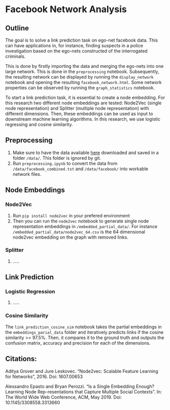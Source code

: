 # Facebook Network Analysis

## Outline
The goal is to solve a link prediction task on ego-net facebook data. This can have applications in, for instance, finding suspects in a police investigation based on the ego-nets constructed of the interrogated criminals. 

This is done by firstly importing the data and merging the ego-nets into one large network. This is done in the `preprocessing` notebook. Subsequently, the resulting network can be displayed by running the `display_network` notebook and opening the resulting `facebook_network.html`. Some network properties can be observed by running the `graph_statistics` notebook.

To start a link prediction task, it is essential to create a node embedding. For this research two different node embeddings are tested: Node2Vec (single node representation) and Splitter (multiple node representation) with different dimensions. Then, these embeddings can be used as input to downstream machine learning algorithms. In this research, we use logistic regressing and cosine similarity.

## Preprocessing

1. Make sure to have the data available [here](https://snap.stanford.edu/data/ego-Facebook.html) downloaded and saved in a folder `/data/`. This folder is ignored by git.
2. Run `preprocessing.ipynb` to convert the data from `/data/facebook_combined.txt` and `/data/facebook/` into workable network files.

## Node Embeddings
### Node2Vec

1. Run `pip install node2vec` in your prefered environment
2. Then you can run the `node2vec` notebook to generate single node representation embeddings in `/embedded_partial_data/`. For instance `/embedded_partial_data/node2vec_64.csv` is the 64 dimensional node2vec embedding on the graph with removed links.

### Splitter

1. .....

## Link Prediction
### Logistic Regression

1. .....

### Cosine Similarity
The `link_prediction_cosine_sim` notebook takes the partial embeddings in the `embeddings_parial_data` folder and iteratively predicts links if the cosine similarity >= 97.5%. Then, it compares it to the ground truth and outputs the confusion matrix, accuracy and precision for each of the dimensions.

## Citations:
Aditya Grover and Jure Leskovec. “Node2vec: Scalable Feature Learning for Networks”, 2016. Doi: 1607.00653

Alessandro Epasto and Bryan Perozzi. “Is a Single Embedding Enough? Learning Node Rep-resentations that Capture Multiple Social Contexts”. In: The World Wide Web Conference, ACM, May 2019. Doi: 10.1145/3308558.3313660